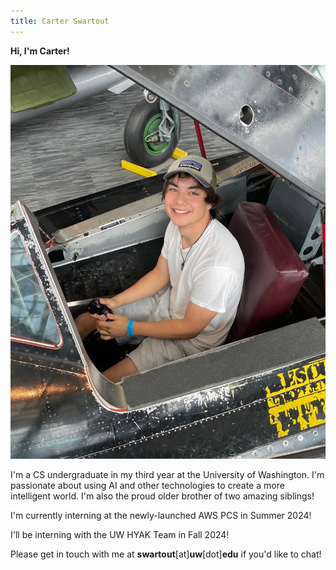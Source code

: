 ```yaml
---
title: Carter Swartout
---
```


**Hi, I'm Carter!**

<img src="../static/me.jpeg" alt="photo of myself" class="small-img">
        
I'm a CS undergraduate in my third year at the University of Washington. I'm passionate about using AI and other technologies to create a more intelligent world. I'm also the proud older brother of two amazing siblings!

I'm currently interning at the newly-launched AWS PCS in Summer 2024!

I'll be interning with the UW HYAK Team in Fall 2024!

Please get in touch with me at **swartout**[at]**uw**[dot]**edu** if you'd like
to chat!
